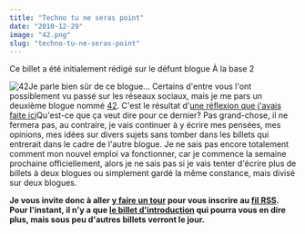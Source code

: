 ```yaml
---
title: "Techno tu ne seras point"
date: "2010-12-29"
image: "42.png"
slug: "techno-tu-ne-seras-point"
---
```


Ce billet a été initialement rédigé sur le défunt blogue À la base 2

![](images/42.png "42")Je parle bien sûr de ce blogue... Certains d'entre vous l'ont possiblement vu passé sur les réseaux sociaux, mais je me pars un deuxième blogue nommé [42](https://quarantedeux.ca "Blogue techno de Frédéric Harper"). C'est le résultat d'[une réflexion que j'avais faite ici](https://fred.dev/modifier-la-vocation-de-ce-blogue-ou/ "Modifier la vocation de ce blogue ou…")Qu'est-ce que ça veut dire pour ce dernier? Pas grand-chose, il ne fermera pas, au contraire, je vais continuer à y écrire mes pensées, mes opinions, mes idées sur divers sujets sans tomber dans les billets qui entrerait dans le cadre de l'autre blogue. Je ne sais pas encore totalement comment mon nouvel emploi va fonctionner, car je commence la semaine prochaine officiellement, alors je ne sais pas si je vais tenter d'écrire plus de billets à deux blogues ou simplement gardé la même constance, mais divisé sur deux blogues.

**Je vous invite donc à aller [y faire un tour](https://quarantedeux.ca "Blogue 42") pour vous inscrire au [fil RSS](https://feeds.feedburner.com/quanrantedeux "Fil RSS de 42"). Pour l'instant, il n'y a que [le billet d'introduction](https://quarantedeux.ca/2010/12/26/42-encore-un-autre-blogue/ "Le billet d'introduction de 42") qui pourra vous en dire plus, mais sous peu d'autres billets verront le jour.**
